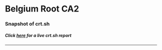 # Belgium Root CA2
### Snapshot of crt.sh
##### Click [here](https://crt.sh/?q=CFFA9C01EC59C29E718D0DD0EF5479F09B51C95780AFB7BD69D3C8054AFE4D28) for a live crt.sh report

---
